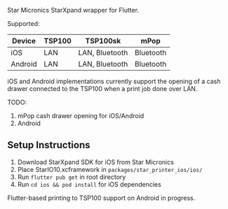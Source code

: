 Star Micronics StarXpand wrapper for Flutter. 

Supported:

| Device      | TSP100 | TSP100sk | mPop |
|-------------|--------|----------|------|
| iOS         |   LAN     | LAN, Bluetooth         | Bluetooth     |
| Android     |  LAN      |  LAN, Bluetooth        |  Bluetooth    |

iOS and Android implementations currently support the opening of a cash drawer connected to the TSP100 when a print job done over LAN.

TODO: 
1. mPop cash drawer opening for iOS/Android
2. Android 

## Setup Instructions
1. Download StarXpand SDK for iOS from Star Micronics
2. Place StarIO10.xcframework in `packages/star_printer_ios/ios/`
3. Run `flutter pub get` in root directory
4. Run `cd ios && pod install` for iOS dependencies

Flutter-based printing to TSP100 support on Android in progress.
